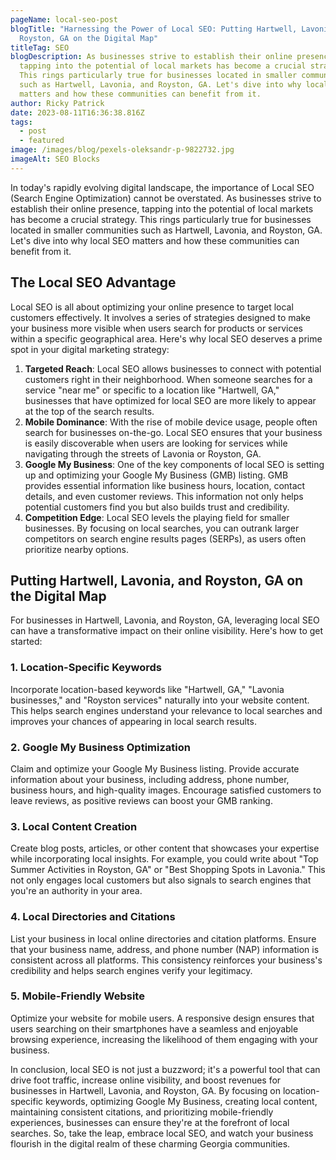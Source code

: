```yaml
---
pageName: local-seo-post
blogTitle: "Harnessing the Power of Local SEO: Putting Hartwell, Lavonia, and
  Royston, GA on the Digital Map"
titleTag: SEO
blogDescription: As businesses strive to establish their online presence,
  tapping into the potential of local markets has become a crucial strategy.
  This rings particularly true for businesses located in smaller communities
  such as Hartwell, Lavonia, and Royston, GA. Let's dive into why local SEO
  matters and how these communities can benefit from it.
author: Ricky Patrick
date: 2023-08-11T16:36:38.816Z
tags:
  - post
  - featured
image: /images/blog/pexels-oleksandr-p-9822732.jpg
imageAlt: SEO Blocks
---
```

<!--StartFragment-->

In today's rapidly evolving digital landscape, the importance of Local SEO (Search Engine Optimization) cannot be overstated. As businesses strive to establish their online presence, tapping into the potential of local markets has become a crucial strategy. This rings particularly true for businesses located in smaller communities such as Hartwell, Lavonia, and Royston, GA. Let's dive into why local SEO matters and how these communities can benefit from it.

## The Local SEO Advantage

Local SEO is all about optimizing your online presence to target local customers effectively. It involves a series of strategies designed to make your business more visible when users search for products or services within a specific geographical area. Here's why local SEO deserves a prime spot in your digital marketing strategy:

1. **Targeted Reach**: Local SEO allows businesses to connect with potential customers right in their neighborhood. When someone searches for a service "near me" or specific to a location like "Hartwell, GA," businesses that have optimized for local SEO are more likely to appear at the top of the search results.
2. **Mobile Dominance**: With the rise of mobile device usage, people often search for businesses on-the-go. Local SEO ensures that your business is easily discoverable when users are looking for services while navigating through the streets of Lavonia or Royston, GA.
3. **Google My Business**: One of the key components of local SEO is setting up and optimizing your Google My Business (GMB) listing. GMB provides essential information like business hours, location, contact details, and even customer reviews. This information not only helps potential customers find you but also builds trust and credibility.
4. **Competition Edge**: Local SEO levels the playing field for smaller businesses. By focusing on local searches, you can outrank larger competitors on search engine results pages (SERPs), as users often prioritize nearby options.

## Putting Hartwell, Lavonia, and Royston, GA on the Digital Map

For businesses in Hartwell, Lavonia, and Royston, GA, leveraging local SEO can have a transformative impact on their online visibility. Here's how to get started:

### 1. Location-Specific Keywords

Incorporate location-based keywords like "Hartwell, GA," "Lavonia businesses," and "Royston services" naturally into your website content. This helps search engines understand your relevance to local searches and improves your chances of appearing in local search results.

### 2. Google My Business Optimization

Claim and optimize your Google My Business listing. Provide accurate information about your business, including address, phone number, business hours, and high-quality images. Encourage satisfied customers to leave reviews, as positive reviews can boost your GMB ranking.

### 3. Local Content Creation

Create blog posts, articles, or other content that showcases your expertise while incorporating local insights. For example, you could write about "Top Summer Activities in Royston, GA" or "Best Shopping Spots in Lavonia." This not only engages local customers but also signals to search engines that you're an authority in your area.

### 4. Local Directories and Citations

List your business in local online directories and citation platforms. Ensure that your business name, address, and phone number (NAP) information is consistent across all platforms. This consistency reinforces your business's credibility and helps search engines verify your legitimacy.

### 5. Mobile-Friendly Website

Optimize your website for mobile users. A responsive design ensures that users searching on their smartphones have a seamless and enjoyable browsing experience, increasing the likelihood of them engaging with your business.

In conclusion, local SEO is not just a buzzword; it's a powerful tool that can drive foot traffic, increase online visibility, and boost revenues for businesses in Hartwell, Lavonia, and Royston, GA. By focusing on location-specific keywords, optimizing Google My Business, creating local content, maintaining consistent citations, and prioritizing mobile-friendly experiences, businesses can ensure they're at the forefront of local searches. So, take the leap, embrace local SEO, and watch your business flourish in the digital realm of these charming Georgia communities.

<!--EndFragment-->
